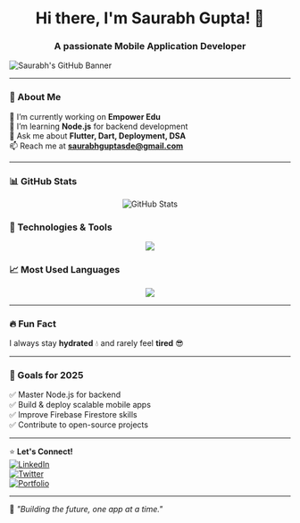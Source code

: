 <h1 align="center">Hi there, I'm Saurabh Gupta! 👋</h1>
<h3 align="center">A passionate Mobile Application Developer</h3>

![Saurabh's GitHub Banner](https://user-images.githubusercontent.com/your-banner-image.png)

---

### 🚀 About Me  
🔭 I’m currently working on **Empower Edu**  
🌱 I’m learning **Node.js** for backend development  
💬 Ask me about **Flutter, Dart, Deployment, DSA**  
📫 Reach me at **[saurabhguptasde@gmail.com](mailto:saurabhguptasde@gmail.com)**  

---

### 📊 GitHub Stats  
<p align="center">
  <img src="https://github-readme-stats.vercel.app/api?username=SaurabhAlex&show_icons=true&theme=radical" alt="GitHub Stats" />
</p>

### 🚀 Technologies & Tools  
<p align="center">
  <img src="https://skillicons.dev/icons?i=flutter,dart,nodejs,firebase,github,git,figma,androidstudio,vscode" />
</p>

### 📈 Most Used Languages  
<p align="center">
  <img src="https://github-readme-stats.vercel.app/api/top-langs/?username=SaurabhAlex&layout=compact&theme=radical" />
</p>

---

### 🔥 Fun Fact  
I always stay **hydrated** 💧 and rarely feel **tired** 😎  

---

### 🎯 Goals for 2025  
✅ Master Node.js for backend  
✅ Build & deploy scalable mobile apps  
✅ Improve Firebase Firestore skills  
✅ Contribute to open-source projects  

---

⭐ **Let's Connect!**  
[![LinkedIn](https://img.shields.io/badge/-LinkedIn-blue?style=flat&logo=linkedin)](https://linkedin.com/in/your-profile)  
[![Twitter](https://img.shields.io/badge/-Twitter-blue?style=flat&logo=twitter)](https://twitter.com/your-profile)  
[![Portfolio](https://img.shields.io/badge/-Portfolio-black?style=flat&logo=web)](https://yourportfolio.com)  

---

🚀 _"Building the future, one app at a time."_  
